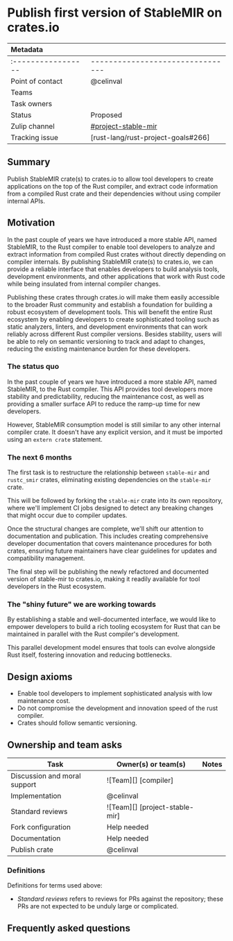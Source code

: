 # Publish first version of StableMIR on crates.io

| Metadata           |                                    |
| :--                | :--                                |
| :----------------- | --------------------------------   |
| Point of contact   | @celinval                          |
| Teams              | <!-- TEAMS WITH ASKS -->           |
| Task owners        | <!-- TASK OWNERS -->               |
| Status             | Proposed                           |
| Zulip channel      | [#project-stable-mir][channel]     |
| Tracking issue     | [rust-lang/rust-project-goals#266] |

[channel]: https://rust-lang.zulipchat.com/#narrow/channel/320896-project-stable-mir

## Summary

Publish StableMIR crate(s) to crates.io to allow tool developers to create applications on the top of the Rust compiler,
and extract code information from a compiled Rust crate and their dependencies without using compiler internal APIs.

## Motivation

In the past couple of years we have introduced a more stable API, named StableMIR, to the Rust compiler
to enable tool developers to analyze and extract information from compiled Rust crates without directly depending on compiler internals.
By publishing StableMIR crate(s) to crates.io, we can provide a reliable interface that enables developers to build analysis tools,
development environments, and other applications that work with Rust code while being insulated from internal compiler changes.

Publishing these crates through crates.io will make them easily accessible to the broader Rust community
and establish a foundation for building a robust ecosystem of development tools.
This will benefit the entire Rust ecosystem by enabling developers to create sophisticated tooling such as static analyzers,
linters, and development environments that can work reliably across different Rust compiler versions.
Besides stability, users will be able to rely on semantic versioning to track and adapt to changes,
reducing the existing maintenance burden for these developers.

### The status quo

In the past couple of years we have introduced a more stable API, named StableMIR, to the Rust compiler.
This API provides tool developers more stability and predictability, reducing the maintenance cost,
as well as providing a smaller surface API to reduce the ramp-up time for new developers.

However, StableMIR consumption model is still similar to any other internal compiler crate.
It doesn't have any explicit version, and it must be imported using an `extern crate` statement.

### The next 6 months

The first task is to restructure the relationship between `stable-mir` and `rustc_smir` crates,
eliminating existing dependencies on the `stable-mir` crate.

This will be followed by forking the `stable-mir` crate into its own repository,
where we'll implement CI jobs designed to detect any breaking changes that might occur due to compiler updates.

Once the structural changes are complete, we'll shift our attention to documentation and publication.
This includes creating comprehensive developer documentation that covers maintenance procedures for both crates,
ensuring future maintainers have clear guidelines for updates and compatibility management.

The final step will be publishing the newly refactored and documented version of stable-mir to crates.io,
making it readily available for tool developers in the Rust ecosystem.

### The "shiny future" we are working towards

By establishing a stable and well-documented interface,
we would like to empower developers to build a rich tooling ecosystem for Rust that can be
maintained in parallel with the Rust compiler's development.

This parallel development model ensures that tools can evolve alongside Rust itself,
fostering innovation and reducing bottlenecks.

## Design axioms

- Enable tool developers to implement sophisticated analysis with low maintenance cost.
- Do not compromise the development and innovation speed of the rust compiler.
- Crates should follow semantic versioning.

## Ownership and team asks


| Task                         | Owner(s) or team(s)            | Notes |
|------------------------------|--------------------------------|-------|
| Discussion and moral support | ![Team][] [compiler]           |       |
| Implementation               | @celinval                      |       |
| Standard reviews             | ![Team][] [project-stable-mir] |       |
| Fork configuration           | Help needed                    |       |
| Documentation                | Help needed                    |       |
| Publish crate                | @celinval                      |       |

### Definitions

Definitions for terms used above:

* *Standard reviews* refers to reviews for PRs against the repository; these PRs are not expected to be unduly large or complicated.

## Frequently asked questions